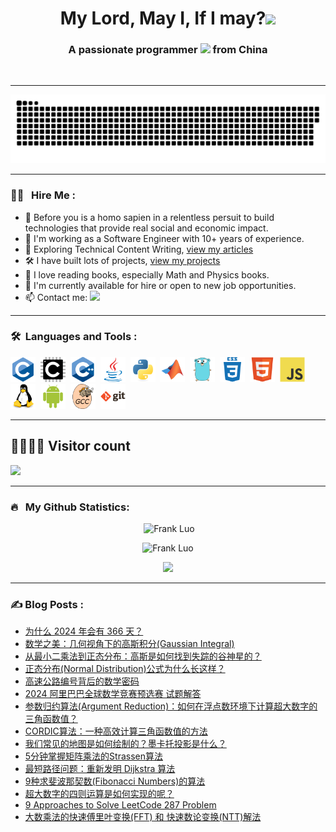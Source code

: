 <h1 align="center">My Lord, May I, If I may?<img src="https://media.giphy.com/media/hvRJCLFzcasrR4ia7z/giphy.gif" width="40"></h1>

<h3 align="center">A passionate programmer <img src="https://media.giphy.com/media/WUlplcMpOCEmTGBtBW/giphy.gif" width="30"> from China</h3>

<p align="center"><img src="https://komarev.com/ghpvc/?username=longluo&style=flat-square&color=blue" alt=""></p>

---

![Github Streak](./dist/github-contribution-grid-snake.svg)

---

### :man_technologist: &nbsp; Hire Me :

- 🙇 Before you is a homo sapien in a relentless persuit to build technologies that provide real social and economic impact.
- 🔭 I'm working as a Software Engineer with 10+ years of experience.
- 🌱 Exploring Technical Content Writing, [view my articles](http://www.longluo.me)
- 🛠️ I have built lots of projects, [view my projects](http://www.longluo.me/works/)
- :book: I love reading books, especially Math and Physics books.
- 💼 I'm currently available for hire or open to new job opportunities. 
- 📫 Contact me: <a target="_blank"
href="mailto:longluo2005@gmail.com"><img
src="https://img.shields.io/badge/-Gmail-D14836?style=for-the-badge&logo=Gmail&logoColor=white"></img></a>

---

### 🛠 &nbsp;Languages and Tools :

<p>
<img src="https://github.com/devicons/devicon/blob/master/icons/c/c-original.svg" title="C" alt="C" width="40" height="40"/>&nbsp;
<img src="https://github.com/devicons/devicon/blob/master/icons/embeddedc/embeddedc-original.svg" title="Embedded C" alt="Embedded C" width="40" height="40"/>&nbsp;
<img src="https://github.com/devicons/devicon/blob/master/icons/cplusplus/cplusplus-original.svg" title="C++" alt="C++" width="40" height="40"/>&nbsp;
<img src="https://github.com/devicons/devicon/blob/master/icons/java/java-original.svg" title="Java" alt="Java" width="40" height="40"/>&nbsp;
<img src="https://github.com/devicons/devicon/blob/master/icons/python/python-original.svg" title="Python" alt="Python" width="40" height="40"/>&nbsp;
<img src="https://github.com/devicons/devicon/blob/master/icons/matlab/matlab-original.svg" title="Matlab" alt="Matlab" width="40" height="40"/>&nbsp;
<img src="https://github.com/devicons/devicon/blob/master/icons/go/go-original.svg" title="Go" alt="Go" width="40" height="40"/>&nbsp;
<img src="https://github.com/devicons/devicon/blob/master/icons/css3/css3-plain-wordmark.svg"  title="CSS3" alt="CSS" width="40" height="40"/>&nbsp;
<img src="https://github.com/devicons/devicon/blob/master/icons/html5/html5-original.svg" title="HTML5" alt="HTML" width="40" height="40"/>&nbsp;
<img src="https://github.com/devicons/devicon/blob/master/icons/javascript/javascript-original.svg" title="JavaScript" alt="JavaScript" width="40" height="40"/>&nbsp;
<img src="https://github.com/devicons/devicon/blob/master/icons/linux/linux-original.svg" title="Linux" alt="Linux" width="40" height="40"/>&nbsp;
<img src="https://github.com/devicons/devicon/blob/master/icons/android/android-original.svg" title="Android" alt="Android" width="40" height="40"/>&nbsp;
<img src="https://github.com/devicons/devicon/blob/master/icons/gcc/gcc-original.svg" title="Gcc" alt="Gcc" width="40" height="40"/>&nbsp;
<img src="https://github.com/devicons/devicon/blob/master/icons/git/git-original-wordmark.svg" title="Git" **alt="Git" width="40" height="40"/>&nbsp;
</p>

---

<!--START_SECTION:waka-->
## 👨‍👨‍👦‍👦 Visitor count
<img src="https://profile-counter.glitch.me/longluo/count.svg" />
<!--END_SECTION:waka-->

---

### 🔥 &nbsp; My Github Statistics:

<p align="center">&nbsp;<img src="https://github-readme-stats.vercel.app/api?username=longluo&show_icons=true&theme=merko" alt="Frank Luo" /></p>

<p align="center"><img src="https://github-readme-streak-stats.herokuapp.com?user=longluo&theme=github-dark&date_format=M%20j%5B%2C%20Y%5D&fire=DDD877" alt="Frank Luo" /></p>

<p align="center"><img src="https://github-readme-stats.vercel.app/api/top-langs/?username=longluo&langs_count=12&layout=compact&theme=vue"</p>

---

### ✍️ Blog Posts : 
- [为什么 2024 年会有 366 天？](https://www.longluo.me/blog/normal-distribution)
- [数学之美：几何视角下的高斯积分(Gaussian Integral)](https://www.longluo.me/blog/gaussian-integral/)
- [从最小二乘法到正态分布：高斯是如何找到失踪的谷神星的？](https://www.longluo.me/blog/least-squares-and-normal-distribution/)
- [正态分布(Normal Distribution)公式为什么长这样？](https://www.longluo.me/blog/normal-distribution/)
- [高速公路编号背后的数学密码](https://www.longluo.me/blog/decode-the-highway-system-numbers/)
- [2024 阿里巴巴全球数学竞赛预选赛 试题解答](https://www.longluo.me/blog/2024-alibaba-global-mathematics-competition-qualifying-round/) 
- [参数归约算法(Argument Reduction)：如何在浮点数环境下计算超大数字的三角函数值？](http://www.longluo.me/blog/argument-range-reduction/) 
- [CORDIC算法：一种高效计算三角函数值的方法](http://www.longluo.me/blog/cordic/)
- [我们常见的地图是如何绘制的？墨卡托投影是什么？](http://www.longluo.me/blog/the-mercator-projection/)
- [5分钟掌握矩阵乘法的Strassen算法](http://www.longluo.me/blog/strassens-matrix-multiplication-algorithm/)
- [最短路径问题：重新发明 Dijkstra 算法](http://www.longluo.me/blog/dijkstra/)
- [9种求斐波那契数(Fibonacci Numbers)的算法](http://www.longluo.me/blog/program-for-nth-fibonacci-number/)
- [超大数字的四则运算是如何实现的呢？](http://www.longluo.me/blog/large-number-arithmetic/)
- [9 Approaches to Solve LeetCode 287 Problem](http://www.longluo.me/blog/leetcode-find-the-duplicate-number/)
- [大数乘法的快速傅里叶变换(FFT) 和 快速数论变换(NTT)解法](http://www.longluo.me/blog/leetcode-multiply-strings/)
<!-- BLOG-POST-LIST:START -->
<!-- BLOG-POST-LIST:END -->



